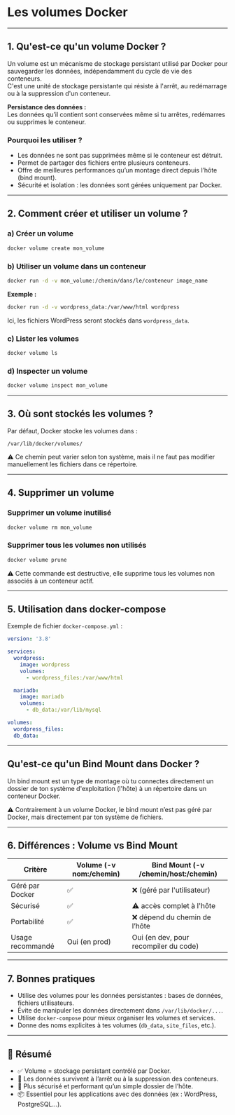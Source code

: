 # Les volumes Docker

---

## 1. Qu'est-ce qu'un volume Docker ?

Un volume est un mécanisme de stockage persistant utilisé par Docker pour sauvegarder les données, indépendamment du cycle de vie des conteneurs.  
C'est une unité de stockage persistante qui résiste à l'arrêt, au redémarrage ou à la suppression d'un conteneur.

**Persistance des données :**  
Les données qu’il contient sont conservées même si tu arrêtes, redémarres ou supprimes le conteneur.

### Pourquoi les utiliser ?
- Les données ne sont pas supprimées même si le conteneur est détruit.  
- Permet de partager des fichiers entre plusieurs conteneurs.  
- Offre de meilleures performances qu’un montage direct depuis l’hôte (bind mount).  
- Sécurité et isolation : les données sont gérées uniquement par Docker.  

---

## 2. Comment créer et utiliser un volume ?

### a) Créer un volume
```bash
docker volume create mon_volume
```

### b) Utiliser un volume dans un conteneur
```bash
docker run -d -v mon_volume:/chemin/dans/le/conteneur image_name
```

**Exemple :**
```bash
docker run -d -v wordpress_data:/var/www/html wordpress
```
Ici, les fichiers WordPress seront stockés dans `wordpress_data`.

### c) Lister les volumes
```bash
docker volume ls
```

### d) Inspecter un volume
```bash
docker volume inspect mon_volume
```

---

## 3. Où sont stockés les volumes ?
Par défaut, Docker stocke les volumes dans :
```
/var/lib/docker/volumes/
```
⚠️ Ce chemin peut varier selon ton système, mais il ne faut pas modifier manuellement les fichiers dans ce répertoire.

---

## 4. Supprimer un volume

### Supprimer un volume inutilisé
```bash
docker volume rm mon_volume
```

### Supprimer tous les volumes non utilisés
```bash
docker volume prune
```
⚠️ Cette commande est destructive, elle supprime tous les volumes non associés à un conteneur actif.

---

## 5. Utilisation dans docker-compose

Exemple de fichier `docker-compose.yml` :
```yaml
version: '3.8'

services:
  wordpress:
    image: wordpress
    volumes:
      - wordpress_files:/var/www/html

  mariadb:
    image: mariadb
    volumes:
      - db_data:/var/lib/mysql

volumes:
  wordpress_files:
  db_data:
```

---

## Qu'est-ce qu'un Bind Mount dans Docker ?

Un bind mount est un type de montage où tu connectes directement un dossier de ton système d'exploitation (l'hôte) à un répertoire dans un conteneur Docker.

⚠️ Contrairement à un volume Docker, le bind mount n’est pas géré par Docker, mais directement par ton système de fichiers.

---

## 6. Différences : Volume vs Bind Mount

| Critère                | Volume (-v nom:/chemin) | Bind Mount (-v /chemin/host:/chemin) |
|------------------------|-------------------------|-------------------------------------|
| Géré par Docker        | ✅                       | ❌ (géré par l'utilisateur)        |
| Sécurisé               | ✅                       | ⚠️ accès complet à l'hôte           |
| Portabilité            | ✅                       | ❌ dépend du chemin de l’hôte       |
| Usage recommandé       | Oui (en prod)            | Oui (en dev, pour recompiler du code) |

---

## 7. Bonnes pratiques

- Utilise des volumes pour les données persistantes : bases de données, fichiers utilisateurs.  
- Évite de manipuler les données directement dans `/var/lib/docker/...`.  
- Utilise `docker-compose` pour mieux organiser les volumes et services.  
- Donne des noms explicites à tes volumes (`db_data`, `site_files`, etc.).

---

## 🏁 Résumé

- ✅ Volume = stockage persistant contrôlé par Docker.  
- 🔁 Les données survivent à l’arrêt ou à la suppression des conteneurs.  
- 🔐 Plus sécurisé et performant qu’un simple dossier de l’hôte.  
- 📦 Essentiel pour les applications avec des données (ex : WordPress, PostgreSQL…).